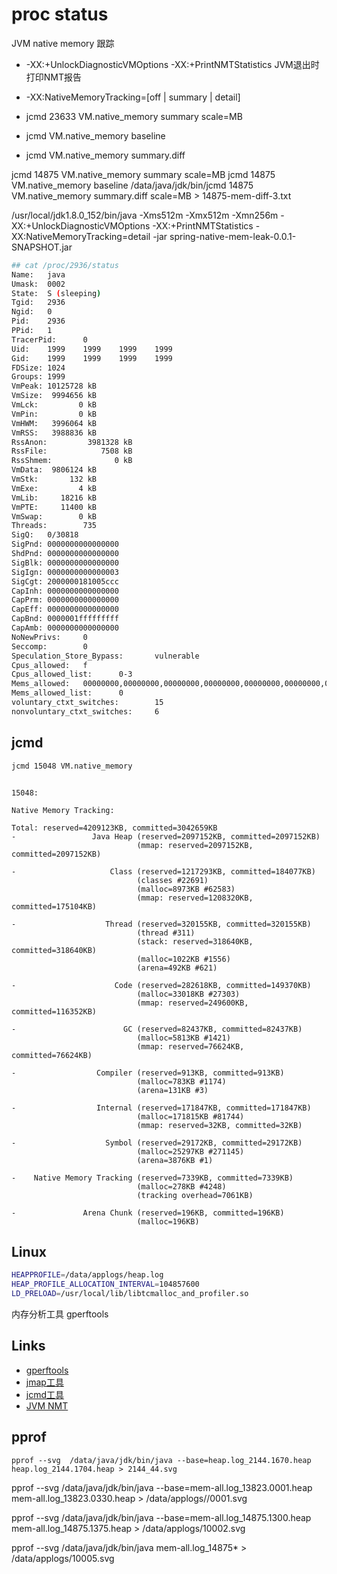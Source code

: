 # proc status

JVM native memory 跟踪

- -XX:+UnlockDiagnosticVMOptions -XX:+PrintNMTStatistics JVM退出时打印NMT报告
- -XX:NativeMemoryTracking=[off | summary | detail]
- jcmd 23633 VM.native_memory summary scale=MB

- jcmd <pid> VM.native_memory baseline
- jcmd <pid> VM.native_memory summary.diff

jcmd 14875 VM.native_memory summary scale=MB
jcmd 14875 VM.native_memory baseline
/data/java/jdk/bin/jcmd 14875 VM.native_memory summary.diff scale=MB > 14875-mem-diff-3.txt


/usr/local/jdk1.8.0_152/bin/java -Xms512m -Xmx512m -Xmn256m -XX:+UnlockDiagnosticVMOptions -XX:+PrintNMTStatistics -XX:NativeMemoryTracking=detail -jar spring-native-mem-leak-0.0.1-SNAPSHOT.jar

```sh
## cat /proc/2936/status
Name:   java
Umask:  0002
State:  S (sleeping)
Tgid:   2936
Ngid:   0
Pid:    2936
PPid:   1
TracerPid:      0
Uid:    1999    1999    1999    1999
Gid:    1999    1999    1999    1999
FDSize: 1024
Groups: 1999
VmPeak: 10125728 kB
VmSize:  9994656 kB
VmLck:         0 kB
VmPin:         0 kB
VmHWM:   3996064 kB
VmRSS:   3988836 kB
RssAnon:         3981328 kB
RssFile:            7508 kB
RssShmem:              0 kB
VmData:  9806124 kB
VmStk:       132 kB
VmExe:         4 kB
VmLib:     18216 kB
VmPTE:     11400 kB
VmSwap:        0 kB
Threads:        735
SigQ:   0/30818
SigPnd: 0000000000000000
ShdPnd: 0000000000000000
SigBlk: 0000000000000000
SigIgn: 0000000000000003
SigCgt: 2000000181005ccc
CapInh: 0000000000000000
CapPrm: 0000000000000000
CapEff: 0000000000000000
CapBnd: 0000001fffffffff
CapAmb: 0000000000000000
NoNewPrivs:     0
Seccomp:        0
Speculation_Store_Bypass:       vulnerable
Cpus_allowed:   f
Cpus_allowed_list:      0-3
Mems_allowed:   00000000,00000000,00000000,00000000,00000000,00000000,00000000,00000000,00000000,00000000,00000000,00000000,00000000,00000000,00000000,00000000,00000000,00000000,00000000,00000000,00000000,00000000,00000000,00000000,00000000,00000000,00000000,00000000,00000000,00000000,00000000,00000001
Mems_allowed_list:      0
voluntary_ctxt_switches:        15
nonvoluntary_ctxt_switches:     6
```

## jcmd

```sh
jcmd 15048 VM.native_memory
```

```log

15048:

Native Memory Tracking:

Total: reserved=4209123KB, committed=3042659KB
-                 Java Heap (reserved=2097152KB, committed=2097152KB)
                            (mmap: reserved=2097152KB, committed=2097152KB)

-                     Class (reserved=1217293KB, committed=184077KB)
                            (classes #22691)
                            (malloc=8973KB #62583)
                            (mmap: reserved=1208320KB, committed=175104KB)

-                    Thread (reserved=320155KB, committed=320155KB)
                            (thread #311)
                            (stack: reserved=318640KB, committed=318640KB)
                            (malloc=1022KB #1556)
                            (arena=492KB #621)

-                      Code (reserved=282618KB, committed=149370KB)
                            (malloc=33018KB #27303)
                            (mmap: reserved=249600KB, committed=116352KB)

-                        GC (reserved=82437KB, committed=82437KB)
                            (malloc=5813KB #1421)
                            (mmap: reserved=76624KB, committed=76624KB)

-                  Compiler (reserved=913KB, committed=913KB)
                            (malloc=783KB #1174)
                            (arena=131KB #3)

-                  Internal (reserved=171847KB, committed=171847KB)
                            (malloc=171815KB #81744)
                            (mmap: reserved=32KB, committed=32KB)

-                    Symbol (reserved=29172KB, committed=29172KB)
                            (malloc=25297KB #271145)
                            (arena=3876KB #1)

-    Native Memory Tracking (reserved=7339KB, committed=7339KB)
                            (malloc=278KB #4248)
                            (tracking overhead=7061KB)

-               Arena Chunk (reserved=196KB, committed=196KB)
                            (malloc=196KB)

```


## Linux 


```sh
HEAPPROFILE=/data/applogs/heap.log 
HEAP_PROFILE_ALLOCATION_INTERVAL=104857600 
LD_PRELOAD=/usr/local/lib/libtcmalloc_and_profiler.so
```

内存分析工具 gperftools

## Links

- [gperftools](https://github.com/gperftools/gperftools/)
- [jmap工具](https://blog.csdn.net/claram/article/details/104635114)
- [jcmd工具](https://www.cnblogs.com/duanxz/p/6115722.html)
- [JVM NMT](https://www.jianshu.com/p/27c06a43797b)

## pprof

```shell
pprof --svg  /data/java/jdk/bin/java --base=heap.log_2144.1670.heap heap.log_2144.1704.heap > 2144_44.svg
```

pprof --svg  /data/java/jdk/bin/java --base=mem-all.log_13823.0001.heap mem-all.log_13823.0330.heap > /data/applogs//0001.svg

pprof --svg  /data/java/jdk/bin/java --base=mem-all.log_14875.1300.heap mem-all.log_14875.1375.heap > /data/applogs/10002.svg


pprof --svg  /data/java/jdk/bin/java   mem-all.log_14875* > /data/applogs/10005.svg